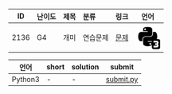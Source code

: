 | ID | 난이도 | 제목 | 분류 | 링크 | 언어 |
| -- | ---- | :-- | :-- | --- | --- |
| 2136 | G4 | 개미 | 연습문제 | [문제](https://www.acmicpc.net/problem/2136) | [![python3](/assets/python3.svg)](/solutions/%5BG4%5D2136%20개미/submit.py)  |

| 언어 | short | solution | submit |
| --- | ----- | -------- | ------ |
| Python3 | - | - | [submit.py](submit.py) |
